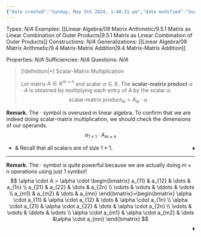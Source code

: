 ```yaml
---
{"date created":"Sunday, May 5th 2024, 1:48:31 pm","date modified":"Sunday, May 5th 2024, 2:54:59 pm","time spent":null,"tags":["Type/Definition","Topic/Linear_Algebra"],"links":"[[09 Matrix Arithmetic]]","dg-publish":true,"permalink":"/linear-algebra/09-matrix-arithmetic/9-5-scalar-matrix-multiplication/","dgPassFrontmatter":true}
---
```


Types: *N/A*
Examples: [[Linear Algebra/09 Matrix Arithmetic/9.5.1 Matrix as Linear Combination of Outer Products\|9.5.1 Matrix as Linear Combination of Outer Products]]
Constructions: *N/A*
Generalizations: [[Linear Algebra/09 Matrix Arithmetic/9.4 Matrix-Matrix Addition\|9.4 Matrix-Matrix Addition]]

Properties: *N/A*
Sufficiencies: *N/A*
Questions: *N/A*

> [!definition|*] Scalar-Matrix Multiplication
> 
> Let matrix $A \in \mathbb{R}^{m \times n}$ and scalar $\alpha \in \mathbb{R}$. The **scalar-matrix product** $\alpha \cdot A$ is obtained by multiplying each entry of $A$ by the scalar $\alpha$. 
> $$
> \text{scalar-matrix product}_{ik} = A_{ik} \cdot \alpha
> $$

**Remark.** The $\cdot$ symbol is overused in linear algebra. To confirm that we are indeed doing scalar-matrix multiplication, we should check the dimensions of our operands.
$$
\alpha_{1 \times 1} \cdot A_{m \times n}
$$
- & Recall that all scalars are of size $1 \times 1$. 
 <span style='float:right;'>$\blacklozenge$</span>
---
**Remark.** The $\cdot$ symbol is quite powerful because we are actually doing $m \times n$ operations using just $1$ symbol!
$$
\alpha \cdot A = \alpha \cdot \begin{bmatrix}
a_{11} & a_{12} & \dots & a_{1n} \\
a_{21} & a_{22} & \dots & a_{2n} \\
\vdots & \vdots & \ddots & \vdots \\
a_{m1} & a_{m2} & \dots & a_{mn}
\end{bmatrix}=\begin{bmatrix}
\alpha \cdot a_{11} & \alpha \cdot a_{12} & \dots & \alpha \cdot a_{1n} \\
\alpha \cdot a_{21} & \alpha \cdot a_{22} & \dots & \alpha \cdot a_{2n} \\
\vdots & \vdots & \ddots & \vdots \\
\alpha \cdot a_{m1} & \alpha \cdot a_{m2} & \dots &\alpha \cdot  a_{mn}
\end{bmatrix}
$$
 <span style='float:right;'>$\blacklozenge$</span>